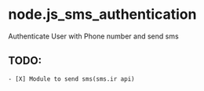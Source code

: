# node.js_sms_authentication
Authenticate User with Phone number and send sms

## TODO:
    - [X] Module to send sms(sms.ir api)
    